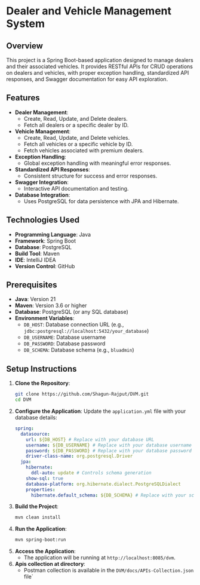 # Dealer and Vehicle Management System

## Overview
This project is a Spring Boot-based application designed to manage dealers and their associated vehicles. It provides RESTful APIs for CRUD operations on dealers and vehicles, with proper exception handling, standardized API responses, and Swagger documentation for easy API exploration.

## Features
- **Dealer Management**:
  - Create, Read, Update, and Delete dealers.
  - Fetch all dealers or a specific dealer by ID.
- **Vehicle Management**:
  - Create, Read, Update, and Delete vehicles.
  - Fetch all vehicles or a specific vehicle by ID.
  - Fetch vehicles associated with premium dealers.
- **Exception Handling**:
  - Global exception handling with meaningful error responses.
- **Standardized API Responses**:
  - Consistent structure for success and error responses.
- **Swagger Integration**:
  - Interactive API documentation and testing.
- **Database Integration**:
  - Uses PostgreSQL for data persistence with JPA and Hibernate.

## Technologies Used
- **Programming Language**: Java
- **Framework**: Spring Boot
- **Database**: PostgreSQL
- **Build Tool**: Maven
- **IDE**: IntelliJ IDEA
- **Version Control**: GitHub

## Prerequisites
- **Java**: Version 21
- **Maven**: Version 3.6 or higher
- **Database**: PostgreSQL (or any SQL database)
- **Environment Variables**:
  - `DB_HOST`: Database connection URL (e.g., `jdbc:postgresql://localhost:5432/your_database`)
  - `DB_USERNAME`: Database username
  - `DB_PASSWORD`: Database password
  - `DB_SCHEMA`: Database schema (e.g., `bluadmin`)

## Setup Instructions
1. **Clone the Repository**:
   ```bash
   git clone https://github.com/Shagun-Rajput/DVM.git
   cd DVM
   ```
2. **Configure the Application**:
   Update the `application.yml` file with your database details:
   ```yaml
   spring:
     datasource:
       url: ${DB_HOST} # Replace with your database URL
       username: ${DB_USERNAME} # Replace with your database username
       password: ${DB_PASSWORD} # Replace with your database password
       driver-class-name: org.postgresql.Driver
     jpa:
       hibernate:
         ddl-auto: update # Controls schema generation
       show-sql: true
       database-platform: org.hibernate.dialect.PostgreSQLDialect
       properties:
         hibernate.default_schema: ${DB_SCHEMA} # Replace with your schema name
   
3. **Build the Project**:
   ```bash
   mvn clean install
   ```
4. **Run the Application**:
   ```bash
   mvn spring-boot:run
   ```
5. **Access the Application**:
   - The application will be running at `http://localhost:8085/dvm`.
6. **Apis collection at directory**:
   - Postman collection is available in the `DVM/docs/APIs-Collection.json` file`
   
      